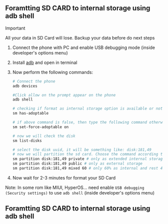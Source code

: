 ## Foramtting SD CARD to internal storage using adb shell

> [!IMPORTANT]
> All your data in SD Card will lose. Backup your data before do next steps

1. Connect the phone with PC and enable USB debugging mode (inside developer's options menu)
2. Install [adb](https://developer.android.com/tools/adb) and open in terminal
3. Now perform the following commands:

    ```bash
    # Connect the phone
	adb devices
	
	#Click allow on the prompt appear on the phone
    adb shell

    # checking if format as internal storage option is available or not
    sm has-adoptable

    # if above command is false, then type the following command otherwise skip it
    sm set-force-adoptable on

    # now we will check the disk
    sm list-disks

    # select the disk uuid, it will be something like: disk:181,49
    # now we will partition the sd card. Choose the command according to the need
    sm partition disk:181,49 private # only as extended internal storage
    sm partition disk:181,49 public # only as external storage
    sm partition disk:181,49 mixed 60 # only 60% as internal and rest 40% as external
    ```
4. Now wait for 2-3 minutes for format your SD Card
 
Note: In some rom like MIUI, HyperOS... need enable `USB debugging (Security settings)` to use `adb shell` (inside developer's options menu)

## Foramtting SD CARD to internal storage using adb shell